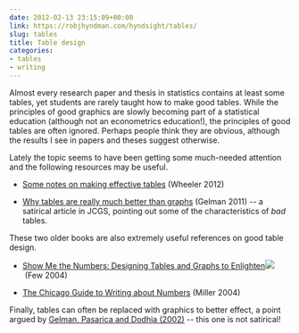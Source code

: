 ```yaml
---
date: 2012-02-13 23:15:09+00:00
link: https://robjhyndman.com/hyndsight/tables/
slug: tables
title: Table design
categories:
- tables
- writing
---
```


Almost every research paper and thesis in statistics contains at least some tables, yet students are rarely taught how to make good tables. While the principles of good graphics are slowly becoming part of a statistical education (although not an econometrics education!), the principles of good tables are often ignored. Perhaps people think they are obvious, although the results I see in papers and theses suggest otherwise.<!-- more -->

Lately the topic seems to have been getting some much-needed attention and the following resources may be useful.



  * [Some notes on making effective tables](http://stats.blogoverflow.com/2012/02/some-notes-on-making-effective-tables/) (Wheeler 2012)

  * [Why tables are really much better than graphs](http://www.tandfonline.com/doi/abs/10.1198/jcgs.2011.09166) (Gelman 2011) -- a satirical article in JCGS, pointing out some of the characteristics of _bad_ tables.

These two older books are also extremely useful references on good table design.

  * [Show Me the Numbers: Designing Tables and Graphs to Enlighten](http://www.amazon.com/gp/product/0970601999/ref=as_li_ss_tl?ie=UTF8&tag=prorobjhyn-20&linkCode=as2&camp=1789&creative=390957&creativeASIN=0970601999)![](http://www.assoc-amazon.com/e/ir?t=prorobjhyn-20&l=as2&o=1&a=0970601999) (Few 2004)

  * [The Chicago Guide to Writing about Numbers](http://www.amazon.com/gp/product/0226526313/ref=as_li_ss_tl?ie=UTF8&tag=prorobjhyn-20&linkCode=as2&camp=1789&creative=390957&creativeASIN=0226526313) (Miller 2004)

Finally, tables can often be replaced with graphics to better effect, a point argued by [Gelman, Pasarica and Dodhia (2002)](http://www.stat.columbia.edu/~gelman/research/published/dodhia.pdf) -- this one is not satirical!
